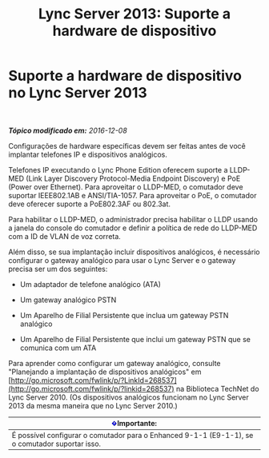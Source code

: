 ﻿---
title: 'Lync Server 2013: Suporte a hardware de dispositivo'
TOCTitle: Suporte a hardware de dispositivo
ms:assetid: ba07ca91-32b4-49cf-801c-47a2d1d96e18
ms:mtpsurl: https://technet.microsoft.com/pt-br/library/Gg412908(v=OCS.15)
ms:contentKeyID: 49307927
ms.date: 12/10/2016
mtps_version: v=OCS.15
ms.translationtype: HT
---

# Suporte a hardware de dispositivo no Lync Server 2013

 

_**Tópico modificado em:** 2016-12-08_

Configurações de hardware específicas devem ser feitas antes de você implantar telefones IP e dispositivos analógicos.

Telefones IP executando o Lync Phone Edition oferecem suporte a LLDP-MED (Link Layer Discovery Protocol-Media Endpoint Discovery) e PoE (Power over Ethernet). Para aproveitar o LLDP-MED, o comutador deve suportar IEEE802.1AB e ANSI/TIA-1057. Para aproveitar o PoE, o comutador deve oferecer suporte a PoE802.3AF ou 802.3at.

Para habilitar o LLDP-MED, o administrador precisa habilitar o LLDP usando a janela do console do comutador e definir a política de rede do LLDP-MED com a ID de VLAN de voz correta.

Além disso, se sua implantação incluir dispositivos analógicos, é necessário configurar o gateway analógico para usar o Lync Server e o gateway precisa ser um dos seguintes:

  - Um adaptador de telefone analógico (ATA)

  - Um gateway analógico PSTN

  - Um Aparelho de Filial Persistente que inclua um gateway PSTN analógico

  - Um Aparelho de Filial Persistente que inclui um gateway PSTN que se comunica com um ATA

Para aprender como configurar um gateway analógico, consulte "Planejando a implantação de dispositivos analógicos" em [http://go.microsoft.com/fwlink/p/?LinkId=268537](http://go.microsoft.com/fwlink/p/?linkid=268537) na Biblioteca TechNet do Lync Server 2010. (Os dispositivos analógicos funcionam no Lync Server 2013 da mesma maneira que no Lync Server 2010.)

<table>
<thead>
<tr class="header">
<th><img src="images/Gg425939.important(OCS.15).gif" title="important" alt="important" />Importante:</th>
</tr>
</thead>
<tbody>
<tr class="odd">
<td>É possível configurar o comutador para o Enhanced 9-1-1 (E9-1-1), se o comutador suportar isso.</td>
</tr>
</tbody>
</table>

